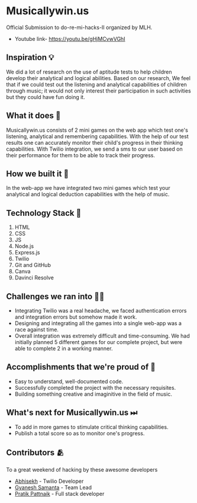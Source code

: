 # Musicallywin.us

Official Submission to do-re-mi-hacks-II organized by MLH.

 - Youtube link- https://youtu.be/gHjMCvwVGhI


## Inspiration 💡
We did a lot of research on the use of aptitude tests to help children develop their analytical and logical abilities. Based on our research, We feel that if we could test out the listening and analytical capabilities of children through music; it would not only interest their participation in such activities but they could have fun doing it.

## What it does 🧭

Musicallywin.us consists of 2 mini games on the web app which test one's listening, analytical and remembering capabilities. With the help of our test results one can accurately monitor their child's progress in their thinking capabilities. With Twilio integration, we send a sms to our user based on their performance for them to be able to track their progress. 

## How we built it 🔧

In the web-app we have integrated two mini games which test your analytical and logical deduction capabilities with the help of music. 


## Technology Stack 🔨
1. HTML
2. CSS
3. JS 
4. Node.js
5. Express.js
6. Twilio
7. Git and GitHub
8. Canva
9. Davinci Resolve 


## Challenges we ran into 🏃‍♂️
 - Integrating Twilio was a real headache, we faced authentication errors and integration errors but somehow made it work.
 - Designing and integrating all the games into a single web-app was a race against time. 
 - Overall integration was extremely difficult and time-consuming. We had initially planned 5 different games for our complete project, but were able to complete 2 in a working manner.

## Accomplishments that we're proud of 🏅
 - Easy to understand, well-documented code.
 - Successfully completed the project with the necessary requisites. 
 - Building something creative and imaginitive in the field of music. 


## What's next for Musicallywin.us ⏭
 - To add in more games to stimulate critical thinking capabilities.
 - Publish a total score so as to monitor one's progress.


## Contributors 🫂

To a great weekend of hacking by these awesome developers

- [Abhisekh](https://github.com/abhishek213-alb) - Twilio Developer
- [Gyanesh Samanta](https://github.com/GyaneshSamanta) - Team Lead
- [Pratik Pattnaik](https://github.com/pratik-chandrasekhar-pattanaik) - Full stack developer
